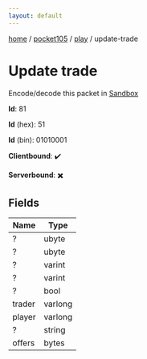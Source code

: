 ```yaml
---
layout: default
---
```


[home](/)  /  [pocket105](/protocol/pocket105)  /  [play](/protocol/pocket105/play)  /  update-trade

# Update trade

Encode/decode this packet in [Sandbox](../../../sandbox/pocket105#play.update_trade)

**Id**: 81

**Id** (hex): 51

**Id** (bin): 01010001

**Clientbound**: ✔️

**Serverbound**: ✖️

## Fields

Name | Type
---|---
? | ubyte
? | ubyte
? | varint
? | varint
? | bool
trader | varlong
player | varlong
? | string
offers | bytes
